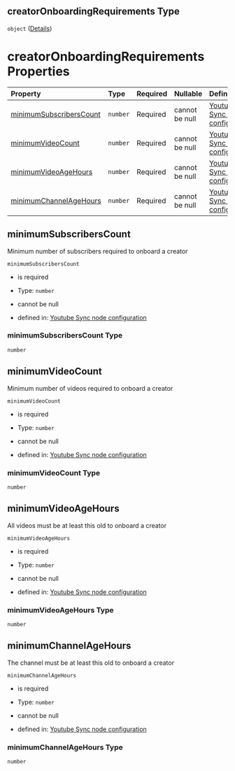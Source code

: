 ## creatorOnboardingRequirements Type

`object` ([Details](definition-properties-creatoronboardingrequirements.md))

# creatorOnboardingRequirements Properties

| Property                                            | Type     | Required | Nullable       | Defined by                                                                                                                                                                                                                                                     |
| :-------------------------------------------------- | :------- | :------- | :------------- | :------------------------------------------------------------------------------------------------------------------------------------------------------------------------------------------------------------------------------------------------------------- |
| [minimumSubscribersCount](#minimumsubscriberscount) | `number` | Required | cannot be null | [Youtube Sync node configuration](definition-properties-creatoronboardingrequirements-properties-minimumsubscriberscount.md "https://joystream.org/schemas/youtube-synch/config#/properties/creatorOnboardingRequirements/properties/minimumSubscribersCount") |
| [minimumVideoCount](#minimumvideocount)             | `number` | Required | cannot be null | [Youtube Sync node configuration](definition-properties-creatoronboardingrequirements-properties-minimumvideocount.md "https://joystream.org/schemas/youtube-synch/config#/properties/creatorOnboardingRequirements/properties/minimumVideoCount")             |
| [minimumVideoAgeHours](#minimumvideoagehours)       | `number` | Required | cannot be null | [Youtube Sync node configuration](definition-properties-creatoronboardingrequirements-properties-minimumvideoagehours.md "https://joystream.org/schemas/youtube-synch/config#/properties/creatorOnboardingRequirements/properties/minimumVideoAgeHours")       |
| [minimumChannelAgeHours](#minimumchannelagehours)   | `number` | Required | cannot be null | [Youtube Sync node configuration](definition-properties-creatoronboardingrequirements-properties-minimumchannelagehours.md "https://joystream.org/schemas/youtube-synch/config#/properties/creatorOnboardingRequirements/properties/minimumChannelAgeHours")   |

## minimumSubscribersCount

Minimum number of subscribers required to onboard a creator

`minimumSubscribersCount`

*   is required

*   Type: `number`

*   cannot be null

*   defined in: [Youtube Sync node configuration](definition-properties-creatoronboardingrequirements-properties-minimumsubscriberscount.md "https://joystream.org/schemas/youtube-synch/config#/properties/creatorOnboardingRequirements/properties/minimumSubscribersCount")

### minimumSubscribersCount Type

`number`

## minimumVideoCount

Minimum number of videos required to onboard a creator

`minimumVideoCount`

*   is required

*   Type: `number`

*   cannot be null

*   defined in: [Youtube Sync node configuration](definition-properties-creatoronboardingrequirements-properties-minimumvideocount.md "https://joystream.org/schemas/youtube-synch/config#/properties/creatorOnboardingRequirements/properties/minimumVideoCount")

### minimumVideoCount Type

`number`

## minimumVideoAgeHours

All videos must be at least this old to onboard a creator

`minimumVideoAgeHours`

*   is required

*   Type: `number`

*   cannot be null

*   defined in: [Youtube Sync node configuration](definition-properties-creatoronboardingrequirements-properties-minimumvideoagehours.md "https://joystream.org/schemas/youtube-synch/config#/properties/creatorOnboardingRequirements/properties/minimumVideoAgeHours")

### minimumVideoAgeHours Type

`number`

## minimumChannelAgeHours

The channel must be at least this old to onboard a creator

`minimumChannelAgeHours`

*   is required

*   Type: `number`

*   cannot be null

*   defined in: [Youtube Sync node configuration](definition-properties-creatoronboardingrequirements-properties-minimumchannelagehours.md "https://joystream.org/schemas/youtube-synch/config#/properties/creatorOnboardingRequirements/properties/minimumChannelAgeHours")

### minimumChannelAgeHours Type

`number`
